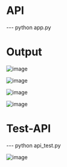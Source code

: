 # API

--- python app.py

# Output

![image](https://github.com/chandru-kt/Test-api/assets/94432813/33fcffc5-ec0a-4b87-a63a-b3969ce8e499)

![image](https://github.com/chandru-kt/Test-api/assets/94432813/04e9b810-38ec-40c1-aff9-aba3cc148882)

![image](https://github.com/chandru-kt/Test-api/assets/94432813/84708bde-d090-40a3-b78f-b9d516050aec)

![image](https://github.com/chandru-kt/Test-api/assets/94432813/794b01fa-8e90-4582-906d-e1bf8c62a1eb)

# Test-API

--- python api_test.py

![image](https://github.com/chandru-kt/Test-api/assets/94432813/cd9f4e40-4f72-42c7-be6d-3cbb033b8618)
